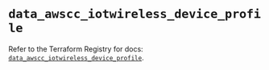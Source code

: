 # `data_awscc_iotwireless_device_profile`

Refer to the Terraform Registry for docs: [`data_awscc_iotwireless_device_profile`](https://registry.terraform.io/providers/hashicorp/awscc/0.70.0/docs/data-sources/iotwireless_device_profile).
